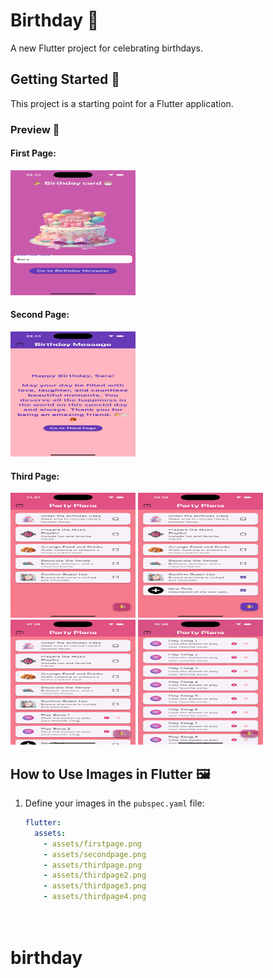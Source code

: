 # Birthday 🎉

A new Flutter project for celebrating birthdays.

## Getting Started 🚀

This project is a starting point for a Flutter application.

### Preview 📸

#### First Page:
<img src="assets/firstpage.png" width="200" height="200" />

#### Second Page:
<img src="assets/secondpage.png" width="200" height="200" />

#### Third Page:
<img src="assets/thirdpage.png" width="200" height="200" />
<img src="assets/thirdpage2.png" width="200" height="200" />
<img src="assets/thirdpage3.png" width="200" height="200" />
<img src="assets/thirdpage4.png" width="200" height="200" />







## How to Use Images in Flutter 🖼️

1. Define your images in the `pubspec.yaml` file:
   ```yaml
   flutter:
     assets:
       - assets/firstpage.png
       - assets/secondpage.png
       - assets/thirdpage.png
       - assets/thirdpage2.png
       - assets/thirdpage3.png
       - assets/thirdpage4.png

       

# birthday
